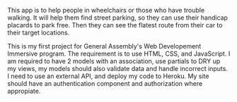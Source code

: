 This app is to help people in wheelchairs or those who have trouble walking. It will help them find street parking, so they can use their handicap placards to park free. Then they can see the flatest route from their car to their target locations.

This is my first project for General Assembly's Web Developement Immersive program. The requirement is to use HTML, CSS, and JavaScript. I am required to have 2 models with an association, use partials to DRY up my views, my models should also validate data and handle incorrect inputs. I need to use an external API, and deploy my code to Heroku. My site should have an authentication component and authorization where appropiate. 

